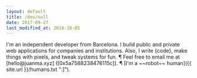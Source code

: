 ```yaml
---
layout: default
title: /dev/null
date: 2017-09-27
last_modified_at: 2018-10-05
---
```

<div class="show" lang="en" markdown="1">
  I'm an independent developer from Barcelona. I build public and private web applications for companies and institutions. Also, I write {code}, make things with pixels, and tweak systems for fun. ¶ Feel free to email me at [hello@juanma.xyz] ([0x5a7588238476115c]). ¶ [I'm a ~~robot~~ human]({{ site.url }}/humans.txt ":]").
</div>

[hello@juanma.xyz]: mailto:hello@juanma.xyz
[0x5a7588238476115c]: https://hkps.pool.sks-keyservers.net/pks/lookup?op=get&search=0x5a7588238476115c
